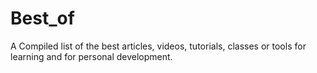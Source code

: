 # Best_of
A Compiled list of the best articles, videos, tutorials, classes or tools for learning and for personal development.
